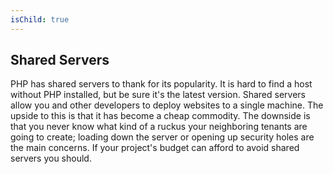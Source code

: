 ```yaml
---
isChild: true
---
```


## Shared Servers

PHP has shared servers to thank for its popularity. It is hard to find a host without PHP installed, but be sure it's the latest version. Shared servers allow you and other developers to deploy websites to a single machine. The upside to this is that it has become a cheap commodity. The downside is that you never know what kind of a ruckus your neighboring tenants are going to create; loading down the server or opening up security holes are the main concerns. If your project's budget can afford to avoid shared servers you should.
